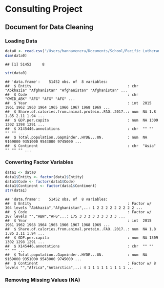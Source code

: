 Consulting Project
================

## Document for Data Cleaning

### Loading Data

``` r
data0 <- read.csv("/Users/hannavenera/Documents/School/Pacific Lutheran University/Classes/Classes 2020-2021/Spring 2021/STAT 348/Consulting Project/share-of-calories-from-animal-protein-vs-gdp-per-capita.csv", header = TRUE)
dim(data0)
```

    ## [1] 51452     8

``` r
str(data0)
```

    ## 'data.frame':    51452 obs. of  8 variables:
    ##  $ Entity                                            : chr  "Abkhazia" "Afghanistan" "Afghanistan" "Afghanistan" ...
    ##  $ Code                                              : chr  "OWID_ABK" "AFG" "AFG" "AFG" ...
    ##  $ Year                                              : int  2015 1961 1962 1963 1964 1965 1966 1967 1968 1969 ...
    ##  $ Share.of.calories.from.animal.protein..FAO..2017..: num  NA 1.8 1.85 2.11 1.94 ...
    ##  $ GDP.per.capita                                    : num  NA 1309 1302 1298 1291 ...
    ##  $ X145446.annotations                               : chr  "" "" "" "" ...
    ##  $ Total.population..Gapminder..HYDE...UN.           : num  NA 9169000 9351000 9543000 9745000 ...
    ##  $ Continent                                         : chr  "Asia" "" "" "" ...

### Converting Factor Variables

``` r
data1 <- data0
data1$Entity <- factor(data1$Entity)
data1$Code <- factor(data1$Code)
data1$Continent <- factor(data1$Continent)
str(data1)
```

    ## 'data.frame':    51452 obs. of  8 variables:
    ##  $ Entity                                            : Factor w/ 304 levels "Abkhazia","Afghanistan",..: 1 2 2 2 2 2 2 2 2 2 ...
    ##  $ Code                                              : Factor w/ 287 levels "","ABW","AFG",..: 175 3 3 3 3 3 3 3 3 3 ...
    ##  $ Year                                              : int  2015 1961 1962 1963 1964 1965 1966 1967 1968 1969 ...
    ##  $ Share.of.calories.from.animal.protein..FAO..2017..: num  NA 1.8 1.85 2.11 1.94 ...
    ##  $ GDP.per.capita                                    : num  NA 1309 1302 1298 1291 ...
    ##  $ X145446.annotations                               : chr  "" "" "" "" ...
    ##  $ Total.population..Gapminder..HYDE...UN.           : num  NA 9169000 9351000 9543000 9745000 ...
    ##  $ Continent                                         : Factor w/ 8 levels "","Africa","Antarctica",..: 4 1 1 1 1 1 1 1 1 1 ...

### Removing Missing Values (NA)

### 

